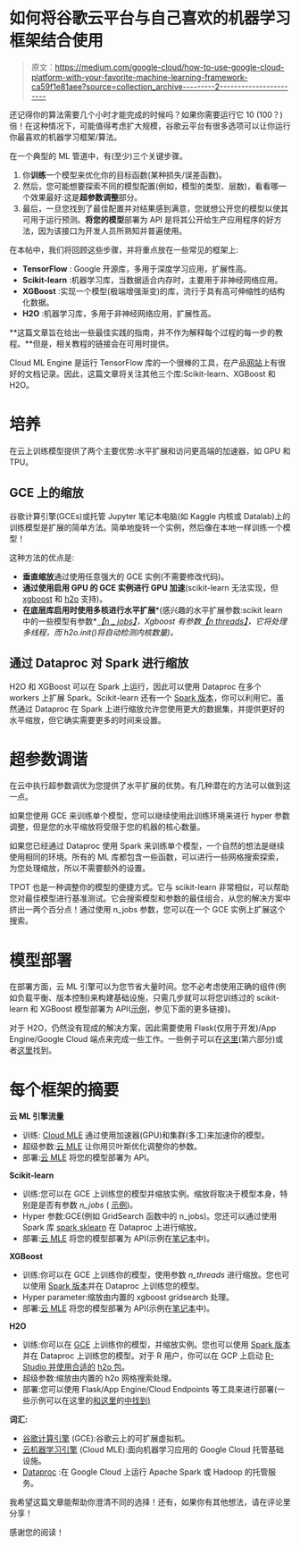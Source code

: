 # 如何将谷歌云平台与自己喜欢的机器学习框架结合使用

> 原文：<https://medium.com/google-cloud/how-to-use-google-cloud-platform-with-your-favorite-machine-learning-framework-ca59f1e81aee?source=collection_archive---------2----------------------->

还记得你的算法需要几个小时才能完成的时候吗？如果你需要运行它 10 (100？)倍！在这种情况下，可能值得考虑扩大规模，谷歌云平台有很多选项可以让你运行你最喜欢的机器学习框架/算法。

在一个典型的 ML 管道中，有(至少)三个关键步骤。

1.  你**训练**一个模型来优化你的目标函数(某种损失/误差函数)。
2.  然后，您可能想要探索不同的模型配置(例如，模型的类型、层数)，看看哪一个效果最好:这是**超参数调整**部分。
3.  最后，一旦您找到了最佳配置并对结果感到满意，您就想公开您的模型以使其可用于运行预测。**将您的模型**部署为 API 是将其公开给生产应用程序的好方法，因为该接口为开发人员所熟知并普遍使用。

在本帖中，我们将回顾这些步骤，并将重点放在一些常见的框架上:

*   **TensorFlow** : Google 开源库，多用于深度学习应用，扩展性高。
*   **Scikit-learn** :机器学习库，当数据适合内存时，主要用于非神经网络应用。
*   **XGBoost** :实现一个模型(极端增强渐变)的库，流行于具有高可伸缩性的结构化数据。
*   **H2O** :机器学习库，多用于非神经网络应用，扩展性高。

**这篇文章旨在给出一些最佳实践的指南，并不作为解释每个过程的每一步的教程。**但是，相关教程的链接会在可用时提供。

Cloud ML Engine 是运行 TensorFlow 库的一个很棒的工具，在产品[网站](https://cloud.google.com/ml-engine/docs/tensorflow/technical-overview)上有很好的文档记录。因此，这篇文章将关注其他三个库:Scikit-learn、XGBoost 和 H2O。

# 培养

在云上训练模型提供了两个主要优势:水平扩展和访问更高端的加速器，如 GPU 和 TPU。

## GCE 上的缩放

谷歌计算引擎(GCEs)或托管 Jupyter 笔记本电脑(如 Kaggle 内核或 Datalab)上的训练模型是扩展的简单方法。简单地旋转一个实例，然后像在本地一样训练一个模型！

这种方法的优点是:

*   **垂直缩放**通过使用任意强大的 GCE 实例(不需要修改代码)。
*   **通过使用启用 GPU 的 GCE 实例进行 GPU 加速**(scikit-learn 无法实现，但 [xgboost](http://xgboost.readthedocs.io/en/latest/gpu/) 和 [h2o](http://docs.h2o.ai/driverless-ai/latest-stable/docs/userguide/install/google-compute.html) 支持)。
*   **在底层库启用时使用多核进行水平扩展***(感兴趣的水平扩展参数:scikit learn 中的一些模型有参数*[*【n _ jobs】*](http://scikit-learn.org/stable/modules/generated/sklearn.ensemble.RandomForestClassifier.html%5C)*，Xgboost 有参数*[*【n threads】*](https://machinelearningmastery.com/best-tune-multithreading-support-xgboost-python/)*，它将处理多线程，而 h2o.init()将自动检测内核数量)。*

## 通过 Dataproc 对 Spark 进行缩放

H2O 和 XGBoost 可以在 Spark 上运行，因此可以使用 Dataproc 在多个 workers 上扩展 Spark。Scikit-learn 还有一个 [Spark 版本](https://github.com/databricks/spark-sklearn)，你可以利用它。虽然通过 Dataproc 在 Spark 上进行缩放允许您使用更大的数据集，并提供更好的水平缩放，但它确实需要更多的时间来设置。

# 超参数调谐

在云中执行超参数调优为您提供了水平扩展的优势。有几种潜在的方法可以做到这一点。

如果您使用 GCE 来训练单个模型，您可以继续使用此训练环境来进行 hyper 参数调整，但是您的水平缩放将受限于您的机器的核心数量。

如果您已经通过 Dataproc 使用 Spark 来训练单个模型，一个自然的想法是继续使用相同的环境。所有的 ML 库都包含一些函数，可以进行一些网格搜索探索，为您处理缩放，所以不需要额外的设置。

TPOT 也是一种调整你的模型的便捷方式。它与 scikit-learn 非常相似，可以帮助您对最佳模型进行基准测试。它会搜索模型和参数的最佳组合，从您的解决方案中挤出一两个百分点！通过使用 n_jobs 参数，您可以在一个 GCE 实例上扩展这个搜索。

# 模型部署

在部署方面，云 ML 引擎可以为您节省大量时间。您不必考虑使用正确的组件(例如负载平衡、版本控制)来构建基础设施，只需几步就可以将您训练过的 scikit-learn 和 XGBoost 模型部署为 API([示例](https://cloud.google.com/blog/big-data/2018/04/serving-real-time-scikit-learn-and-xgboost-predictions)，参见下面的更多链接)。

对于 H2O，仍然没有现成的解决方案，因此需要使用 Flask(仅用于开发)/App Engine/Google Cloud 端点来完成一些工作。一些例子可以在[这里](https://www.analyticsvidhya.com/blog/2017/09/machine-learning-models-as-apis-using-flask/)(第六部分)或者[这里](https://github.com/GoogleCloudPlatform/ml-on-gcp/tree/master/sklearn/gae_serve)找到。

# 每个框架的摘要

**云 ML 引擎流量**

*   训练: [Cloud MLE](https://cloud.google.com/ml-engine/docs/tensorflow/training-overview) 通过使用加速器(GPU)和集群(多工)来加速你的模型。
*   超级参数:[云 MLE](https://cloud.google.com/ml-engine/docs/tensorflow/hyperparameter-tuning-overview) 让你用贝叶斯优化调整你的参数。
*   部署:[云 MLE](https://cloud.google.com/ml-engine/docs/tensorflow/prediction-overview) 将您的模型部署为 API。

**Scikit-learn**

*   训练:您可以在 GCE 上训练您的模型并缩放实例。缩放将取决于模型本身，特别是是否有参数 *n_jobs* ( [示例](http://scikit-learn.org/stable/modules/generated/sklearn.ensemble.RandomForestClassifier.html%5C))。
*   Hyper 参数:GCE(例如 GridSearch 函数中的 n_jobs)。您还可以通过使用 Spark 库 [spark sklearn](https://databricks.com/blog/2016/02/08/auto-scaling-scikit-learn-with-apache-spark.html) 在 Dataproc 上进行缩放。
*   部署:[云 MLE](https://cloud.google.com/ml-engine/docs/scikit/getting-predictions) 将您的模型部署为 API(示例在[笔记本](https://github.com/GoogleCloudPlatform/cloudml-samples/blob/master/sklearn/notebooks/Online%20Prediction%20with%20scikit-learn.ipynb)中)。

**XGBoost**

*   训练:你可以在 GCE 上训练你的模型，使用参数 *n_threads* 进行缩放。您也可以使用 [Spark 版本](https://docs.databricks.com/user-guide/faq/xgboost.html)并在 Dataproc 上训练您的模型。
*   Hyper parameter:缩放由内置的 xgboost gridsearch 处理。
*   部署:[云 MLE](https://cloud.google.com/blog/big-data/2018/04/serving-real-time-scikit-learn-and-xgboost-predictions) 将您的模型部署为 API(示例在[笔记本](https://github.com/GoogleCloudPlatform/cloudml-samples/blob/master/sklearn/notebooks/Online%20Prediction%20with%20scikit-learn.ipynb)中)。

**H2O**

*   训练:你可以在 [GCE](http://docs.h2o.ai/driverless-ai/latest-stable/docs/userguide/install/google-compute.html) 上训练你的模型，并缩放实例。您也可以使用 [Spark 版本](https://github.com/h2oai/sparkling-water)并在 Dataproc 上训练您的模型。对于 R 用户，你可以在 GCP 上启动 [R-Studio 并使用合适的](https://console.cloud.google.com/launcher/details/rstudio-launcher-public/rstudio-server-pro-for-gcp) [h2o 包](https://www.h2o.ai/h2o-old/h2o-on-r/)。
*   超级参数:缩放由内置的 h2o 网格搜索处理。
*   部署:您可以使用 Flask/App Engine/Cloud Endpoints 等工具来进行部署(一些示例可以在这里的[和这里](https://www.analyticsvidhya.com/blog/2017/09/machine-learning-models-as-apis-using-flask/)的[中找到)](https://github.com/GoogleCloudPlatform/ml-on-gcp/tree/master/sklearn/gae_serve)

**词汇:**

*   [谷歌计算引擎](https://cloud.google.com/compute/) (GCE):谷歌云上的可扩展虚拟机。
*   [云机器学习引擎](https://cloud.google.com/ml-engine/docs/tensorflow/technical-overview) (Cloud MLE):面向机器学习应用的 Google Cloud 托管基础设施。
*   [Dataproc](https://cloud.google.com/dataproc/) :在 Google Cloud 上运行 Apache Spark 或 Hadoop 的托管服务。

我希望这篇文章能帮助你澄清不同的选择！还有，如果你有其他想法，请在评论里分享！

感谢您的阅读！